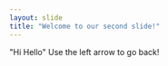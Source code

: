 ```yaml
---
layout: slide
title: "Welcome to our second slide!"
---
```

"Hi Hello"
Use the left arrow to go back!
